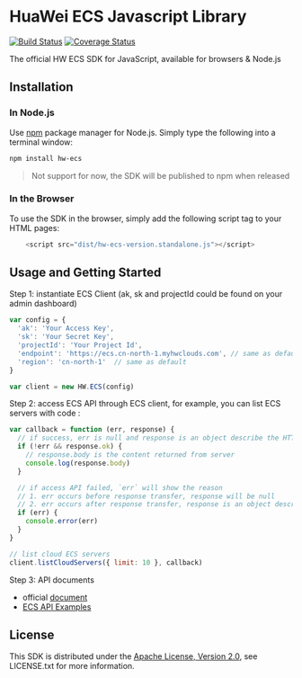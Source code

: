 # HuaWei ECS Javascript Library

[![Build Status](https://travis-ci.org/Huawei/eSDK_HWS_ECS_JS.svg?branch=master)](https://travis-ci.org/Huawei/eSDK_HWS_ECS_JS) [![Coverage Status](https://coveralls.io/repos/github/Huawei/eSDK_HWS_ECS_JS/badge.svg?branch=master)](https://coveralls.io/github/Huawei/eSDK_HWS_ECS_JS?branch=master)

The official HW ECS SDK for JavaScript, available for browsers & Node.js

## Installation

### In Node.js

Use [npm](http://npmjs.org) package manager for Node.js. Simply type the following into a terminal window:

```bash
npm install hw-ecs
```

>Not support for now, the SDK will be published to npm when released

### In the Browser

To use the SDK in the browser, simply add the following script tag to your
HTML pages:

```Javascript
    <script src="dist/hw-ecs-version.standalone.js"></script>
```

## Usage and Getting Started

Step 1: instantiate ECS Client (ak, sk and projectId could be found on your admin dashboard)

```Javascript
var config = {
  'ak': 'Your Access Key',
  'sk': 'Your Secret Key',
  'projectId': 'Your Project Id', 
  'endpoint': 'https://ecs.cn-north-1.myhwclouds.com', // same as default
  'region': 'cn-north-1'  // same as default
}

var client = new HW.ECS(config)
```

Step 2: access ECS API through ECS client, for example, you can list ECS servers with code :

```Javascript
var callback = function (err, response) {
  // if success, err is null and response is an object describe the HTTP response returned by server
  if (!err && response.ok) {
    // response.body is the content returned from server
    console.log(response.body) 
  }

  // if access API failed, `err` will show the reason
  // 1. err occurs before response transfer, response will be null
  // 2. err occurs after response transfer, response is an object describe the HTTP response returned by server
  if (err) {
    console.error(err)
  }
}

// list cloud ECS servers
client.listCloudServers({ limit: 10 }, callback)
```

Step 3: API documents
- official [document](https://support.hwclouds.com/api-ecs/zh-cn_topic_0020212657.html)
- [ECS API Examples](https://github.com/Huawei/eSDK_HWS_ECS_JS/blob/master/documents/Quick%20Start.md)


## License

This SDK is distributed under the [Apache License, Version 2.0](http://www.apache.org/licenses/LICENSE-2.0), see LICENSE.txt for more information.

